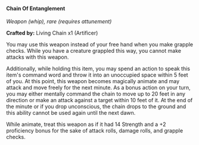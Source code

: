 #### Chain Of Entanglement
_Weapon (whip), rare (requires attunement)_

**Crafted by:** Living Chain x1 (Artificer)

You may use this weapon instead of your free hand when you make grapple checks. While you have a creature grappled this way, you cannot make attacks with this weapon.

Additionally, while holding this item, you may spend an action to speak this item's command word and throw it into an unoccupied space within 5 feet of you. At this point, this weapon becomes magically animate and may attack and move freely for the next minute. As a bonus action on your turn, you may either mentally command the chain to move up to 20 feet in any direction or make an attack against a target within 10 feet of it. At the end of the minute or if you drop unconscious, the chain drops to the ground and this ability cannot be used again until the next dawn.

While animate, treat this weapon as if it had 14 Strength and a +2 proficiency bonus for the sake of attack rolls, damage rolls, and grapple checks.